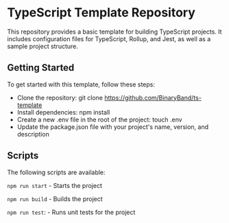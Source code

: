 # TypeScript Template Repository

This repository provides a basic template for building TypeScript projects. It includes configuration files for TypeScript, Rollup, and Jest, as well as a sample project structure.

## Getting Started

To get started with this template, follow these steps:

- Clone the repository: git clone https://github.com/BinaryBand/ts-template
- Install dependencies: npm install
- Create a new .env file in the root of the project: touch .env
- Update the package.json file with your project's name, version, and description

## Scripts

The following scripts are available:

`npm run start` - Starts the project

`npm run build` - Builds the project

`npm run test`: - Runs unit tests for the project
